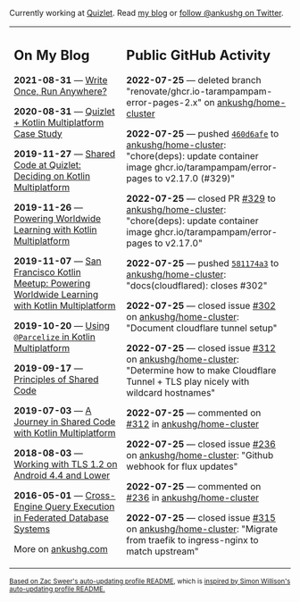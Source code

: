 Currently working at [Quizlet](https://quizlet.com/). Read [my blog](https://ankushg.com/) or [follow @ankushg on Twitter](https://twitter.com/ankushg).

<table><tr><td valign="top" width="40%">

## On My Blog
<!-- blog starts -->
**2021-08-31** — [Write Once, Run Anywhere?](https://ankushg.com/posts/write-once-run-anywhere-increment/)

**2020-08-31** — [Quizlet + Kotlin Multiplatform Case Study](https://ankushg.com/posts/quizlet-kotlin-multiplatform-case-study/)

**2019-11-27** — [Shared Code at Quizlet: Deciding on Kotlin Multiplatform](https://ankushg.com/posts/shared-code-kotlin-multiplatform/)

**2019-11-26** — [Powering Worldwide Learning with Kotlin Multiplatform](https://ankushg.com/speaking/droidcon-sf-2019)

**2019-11-07** — [San Francisco Kotlin Meetup: Powering Worldwide Learning with Kotlin Multiplatform](https://ankushg.com/speaking/sf-kotlin-meetup-2019)

**2019-10-20** — [Using `@Parcelize` in Kotlin Multiplatform](https://ankushg.com/posts/multiplatform-parcelize/)

**2019-09-17** — [Principles of Shared Code](https://ankushg.com/speaking/denver-startup-week-2019)

**2019-07-03** — [A Journey in Shared Code with Kotlin Multiplatform](https://ankushg.com/speaking/droidcon-berlin-2019)

**2018-08-03** — [Working with TLS 1.2 on Android 4.4 and Lower](https://ankushg.com/posts/tls-1.2-on-android/)

**2016-05-01** — [Cross-Engine Query Execution in Federated Database Systems](https://ankushg.com/projects/thesis)
<!-- blog ends -->
More on [ankushg.com](https://ankushg.com/)
</td><td valign="top" width="60%">

## Public GitHub Activity
<!-- githubActivity starts -->
**2022-07-25** — deleted branch "renovate/ghcr.io-tarampampam-error-pages-2.x" on [ankushg/home-cluster](https://api.github.com/repos/ankushg/home-cluster)

**2022-07-25** — pushed [`460d6afe`](https://github.com/ankushg/home-cluster/commit/460d6afe2e32a4f2475d5eceb784e924a615701f) to [ankushg/home-cluster](https://api.github.com/repos/ankushg/home-cluster): "chore(deps): update container image ghcr.io/tarampampam/error-pages to v2.17.0 (#329)"

**2022-07-25** — closed PR [#329](https://github.com/ankushg/home-cluster/pull/329) to [ankushg/home-cluster](https://api.github.com/repos/ankushg/home-cluster): "chore(deps): update container image ghcr.io/tarampampam/error-pages to v2.17.0"

**2022-07-25** — pushed [`581174a3`](https://github.com/ankushg/home-cluster/commit/581174a35218ef7127b4838855bbb0e0dfac4f92) to [ankushg/home-cluster](https://api.github.com/repos/ankushg/home-cluster): "docs(cloudflared): closes #302"

**2022-07-25** — closed issue [#302](https://github.com/ankushg/home-cluster/issues/302) on [ankushg/home-cluster](https://api.github.com/repos/ankushg/home-cluster): "Document cloudflare tunnel setup"

**2022-07-25** — closed issue [#312](https://github.com/ankushg/home-cluster/issues/312) on [ankushg/home-cluster](https://api.github.com/repos/ankushg/home-cluster): "Determine how to make Cloudflare Tunnel + TLS play nicely with wildcard hostnames"

**2022-07-25** — commented on [#312](https://github.com/ankushg/home-cluster/issues/312#issuecomment-1194455307) in [ankushg/home-cluster](https://api.github.com/repos/ankushg/home-cluster)

**2022-07-25** — closed issue [#236](https://github.com/ankushg/home-cluster/issues/236) on [ankushg/home-cluster](https://api.github.com/repos/ankushg/home-cluster): "Github webhook for flux updates"

**2022-07-25** — commented on [#236](https://github.com/ankushg/home-cluster/issues/236#issuecomment-1194454591) in [ankushg/home-cluster](https://api.github.com/repos/ankushg/home-cluster)

**2022-07-25** — closed issue [#315](https://github.com/ankushg/home-cluster/issues/315) on [ankushg/home-cluster](https://api.github.com/repos/ankushg/home-cluster): "Migrate from traefik to ingress-nginx to match upstream"
<!-- githubActivity ends -->
</td></tr></table>

<sub><a href="https://github.com/ZacSweers/ZacSweers">Based on Zac Sweer's auto-updating profile README</a>, which is <a href="https://simonwillison.net/2020/Jul/10/self-updating-profile-readme/">inspired by Simon Willison's auto-updating profile README.</a></sub>